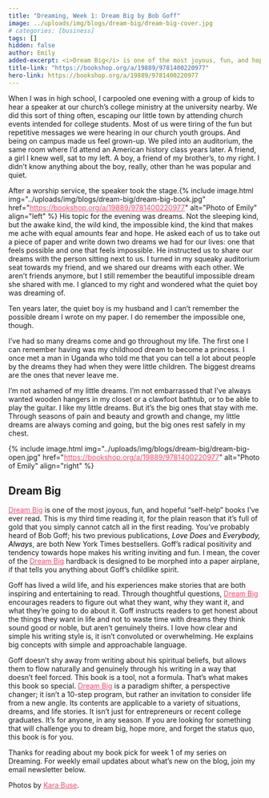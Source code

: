 ```yaml
---
title: "Dreaming, Week 1: Dream Big by Bob Goff"
image: ../uploads/img/blogs/dream-big/dream-big-cover.jpg
# categories: [business]
tags: []
hidden: false
author: Emily
added-excerpt: <i>Dream Big</i> is one of the most joyous, fun, and hopeful “self-help” books I’ve ever read. This is my third time reading it, for the plain reason that it’s full of gold that you simply cannot catch all in the first reading. You’ve probably heard of Bob Goff; his two previous publications, <i>Love Does</i> and <i>Everybody, Always</i>, are both New York Times bestsellers. Goff’s radical positivity and tendency towards hope makes his writing inviting and fun. I mean, the cover of the Dream Big hardback is designed to be morphed into a paper airplane, if that tells you anything about Goff’s childlike spirit.
title-link: "https://bookshop.org/a/19889/9781400220977"
hero-link: https://bookshop.org/a/19889/9781400220977
---
```


<style> em {color: black;} p a {color: #f0506e;}</style>

When I was in high school, I carpooled one evening with a group of kids to hear a speaker at our church’s college ministry at the university nearby. We did this sort of thing often, escaping our little town by attending church events intended for college students. Most of us were tiring of the fun but repetitive messages we were hearing in our church youth groups. And being on campus made us feel grown-up. We piled into an auditorium, the same room where I’d attend an American history class years later. A friend, a girl I knew well, sat to my left. A boy, a friend of my brother’s, to my right. I didn’t know anything about the boy, really, other than he was popular and quiet.

After a worship service, the speaker took the stage.{% include image.html img="../uploads/img/blogs/dream-big/dream-big-book.jpg" href="https://bookshop.org/a/19889/9781400220977" alt="Photo of Emily" align="left" %} His topic for the evening was dreams. Not the sleeping kind, but the awake kind, the wild kind, the impossible kind, the kind that makes me ache with equal amounts fear and hope. He asked each of us to take out a piece of paper and write down two dreams we had for our lives: one that feels possible and one that feels impossible. He instructed us to share our dreams with the person sitting next to us. I turned in my squeaky auditorium seat towards my friend, and we shared our dreams with each other. We aren’t friends anymore, but I still remember the beautiful impossible dream she shared with me. I glanced to my right and wondered what the quiet boy was dreaming of.

Ten years later, the quiet boy is my husband and I can’t remember the possible dream I wrote on my paper. I do remember the impossible one, though.

I’ve had so many dreams come and go throughout my life. The first one I can remember having was my childhood dream to become a princess. I once met a man in Uganda who told me that you can tell a lot about people by the dreams they had when they were little children. The biggest dreams are the ones that never leave me.

I’m not ashamed of my little dreams. I’m not embarrassed that I’ve always wanted wooden hangers in my closet or a clawfoot bathtub, or to be able to play the guitar. I like my little dreams. But it’s the big ones that stay with me. Through seasons of pain and beauty and growth and change, my little dreams are always coming and going, but the big ones rest safely in my chest.

{% include image.html img="../uploads/img/blogs/dream-big/dream-big-open.jpg" href="https://bookshop.org/a/19889/9781400220977" alt="Photo of Emily" align="right" %}

## Dream Big

[Dream Big](https://bookshop.org/a/19889/9781400220977) is one of the most joyous, fun, and hopeful “self-help” books I’ve ever read. This is my third time reading it, for the plain reason that it’s full of gold that you simply cannot catch all in the first reading. You’ve probably heard of Bob Goff; his two previous publications, _Love Does_ and _Everybody, Always_, are both New York Times bestsellers. Goff’s radical positivity and tendency towards hope makes his writing inviting and fun. I mean, the cover of the [Dream Big](https://bookshop.org/a/19889/9781400220977) hardback is designed to be morphed into a paper airplane, if that tells you anything about Goff’s childlike spirit.

Goff has lived a wild life, and his experiences make stories that are both inspiring and entertaining to read. Through thoughtful questions, [Dream Big](https://bookshop.org/a/19889/9781400220977) encourages readers to figure out what they want, why they want it, and what they’re going to do about it. Goff instructs readers to get honest about the things they want in life and not to waste time with dreams they think sound good or noble, but aren’t genuinely theirs. I love how clear and simple his writing style is, it isn’t convoluted or overwhelming. He explains big concepts with simple and approachable language.

Goff doesn’t shy away from writing about his spiritual beliefs, but allows them to flow naturally and genuinely through his writing in a way that doesn’t feel forced. This book is a tool, not a formula. That’s what makes this book so special. [Dream Big](https://bookshop.org/a/19889/9781400220977) is a paradigm shifter, a perspective changer; it isn’t a 10-step program, but rather an invitation to consider life from a new angle. Its contents are applicable to a variety of situations, dreams, and life stories. It isn’t just for entrepreneurs or recent college graduates. It’s for anyone, in any season. If you are looking for something that will challenge you to dream big, hope more, and forget the status quo, this book is for you.

Thanks for reading about my book pick for week 1 of my series on Dreaming. For weekly email updates about what’s new on the blog, join my email newsletter below.

Photos by [Kara Buse](https://wyldroots.com/).
